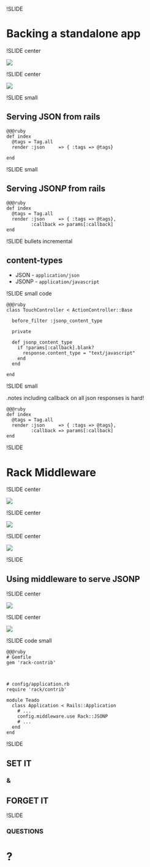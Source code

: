 !SLIDE

# Backing a standalone app

!SLIDE center


[![](../images/same-origin-policy.png)](https://developer.mozilla.org/en/Same_origin_policy_for_JavaScript)

!SLIDE center

![](../images/jsonp-proxy.png)

!SLIDE small

## Serving JSON from rails

    @@@ruby
    def index
      @tags = Tag.all
      render :json     => { :tags => @tags}

    end

!SLIDE small

## Serving JSON*P* from rails

    @@@ruby
    def index
      @tags = Tag.all
      render :json     => { :tags => @tags},
             :callback => params[:callback]
    end

!SLIDE bullets incremental

## content-types

* JSON - `application/json`
* JSONP - `application/javascript`

!SLIDE small code

    @@@ruby
    class TouchController < ActionController::Base

      before_filter :jsonp_content_type

      private
      
      def jsonp_content_type
        if !params[:callback].blank?
          response.content_type = "text/javascript"
        end
      end

    end

!SLIDE small

.notes including callback on all json responses is hard!

    @@@ruby
    def index
      @tags = Tag.all
      render :json     => { :tags => @tags},
             :callback => params[:callback]
    end

!SLIDE

# Rack Middleware

!SLIDE center

![](../images/middleware-1.png)

!SLIDE center

![](../images/middleware-2.png)

!SLIDE center

![](../images/middleware-3.png)

!SLIDE

## Using middleware to serve JSONP

!SLIDE center

[![](../images/rack-contrib.png)](https://github.com/rack/rack-contrib)

!SLIDE center

[![](../images/rack-contrib-readme.png)](https://github.com/rack/rack-contrib#readme)

!SLIDE code small


    @@@ruby
    # Gemfile
    gem 'rack-contrib'



    # config/application.rb
    require 'rack/contrib'

    module Teado
      class Application < Rails::Application
        # ...
        config.middleware.use Rack::JSONP
        # ...
      end
    end

!SLIDE

## SET IT
### &
## FORGET IT

[origin]: https://developer.mozilla.org/en/Same_origin_policy_for_JavaScript
[s]: http://docs.sencha.com/ext-js/4-0/#!/api/Ext.data.proxy.JsonP
[mid]: https://github.com/robertodecurnex/rack-jsonp-middleware
[contrib]: https://github.com/rack/rack-contrib

!SLIDE

### QUESTIONS
# ?

